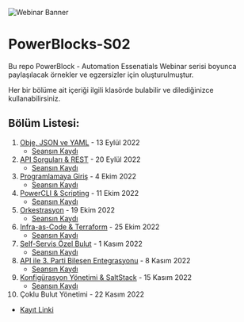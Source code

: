 ![Webinar Banner](https://user-images.githubusercontent.com/25429217/189640202-0c6284f7-93d3-4e7c-9a11-41fdc8d069e9.png)

# PowerBlocks-S02

Bu repo PowerBlock - Automation Essenatials Webinar serisi boyunca paylaşılacak örnekler ve egzersizler için oluşturulmuştur.

Her bir bölüme ait içeriği ilgili klasörde bulabilir ve dilediğinizce kullanabilirsiniz.

## Bölüm Listesi:
1. [Obje, JSON ve YAML](./E01) - 13 Eylül 2022
   - [Seansın Kaydı](https://VMware.zoom.us/rec/share/7K_7hDactgmQb4jP2VLZ1Urd_A1r0tuVu5x8I2stWkO-8c4KCkVSFvs_xqEBu93h.Bxv_M5jKmiys6ob-)
2. [API Sorguları & REST](./E02) - 20 Eylül 2022
   - [Seansın Kaydı](https://VMware.zoom.us/rec/share/isqMP76rb9Q_F-cuUlXMoaBDz4DPJ1rvUmb1YWiI0Eye3XLrj5yH-QtGIWSVSmS_.e2aHK5Hffsjo7kop)  
3. [Programlamaya Giriş](./E03) - 4 Ekim 2022
   - [Seansın Kaydı](https://VMware.zoom.us/rec/share/8Rx1KCxWs0DEg0WBHl-XR7a5lN-Jd3ooCanPLHpB4pSSXo75tLiFVUSKpuYXN6BM.B0_pkyGIhaxvV5sw)
4. [PowerCLI & Scripting](./E04) - 11 Ekim 2022
   - [Seansın Kaydı](https://VMware.zoom.us/rec/share/gccjlPaOD2O6x9ckAhpqh4_VomYtVliqBbfw3voOT6f33O7O8Mnp9VMYg1qlyODA.egJGcrIOaqkXZo8R)
5. [Orkestrasyon](./E05) - 19 Ekim 2022
   - [Seansın Kaydı](https://VMware.zoom.us/rec/share/lIh0_55v4niWSbAlNFwsFlLtDHOeuBW-8pBIgB-gFD4rmB5lxpmeg9nr0AIse8el.nt_gl-ao6OvTm3uK)
6. [Infra-as-Code & Terraform](./E06) - 25 Ekim 2022
   - [Seansın Kaydı](https://VMware.zoom.us/rec/share/HRyBDFpkSsB1TvzJseeW76NkfHnFBD5lu2V8DoA1qE6YuuOsLjy3Eg0mEt4vIhMb.D_r74vbLCopNVP3j)
7. [Self-Servis Özel Bulut](./E07) - 1 Kasım 2022
   - [Seansın Kaydı](https://VMware.zoom.us/rec/share/sF-ZPKy0JlihtVlhV5y-OT9GNjaIPcIwbiGg8uafe3i-sfptPdQXuqdtSu9p5a6w.RF0YgWys9a0oDO9Y)
8. [API ile 3. Parti Bileşen Entegrasyonu](./E08) - 8 Kasım 2022
   - [Seansın Kaydı](https://VMware.zoom.us/rec/share/QLwTPMTkNzisIJtC5dqg4sF6cwst9qDAkHBJMOxpT_x1BvdoyovSyQtjKcv1oJZd.Ulvxg_NcZg5Zxf0o)
9. [Konfigürasyon Yönetimi & SaltStack](./E09) - 15 Kasım 2022
   - [Seansın Kaydı](https://VMware.zoom.us/rec/share/q7k63DDR7aZKd2RgrH3KAz1rkjaaUWkeibPbE9PDchNi0k_ESMTcNSPBMuKQZqHL.fjw3WD9aqAnnFtVM)
10. Çoklu Bulut Yönetimi - 22 Kasım 2022
   - [Kayıt Linki](https://VMware.zoom.us/webinar/register/6616631553490/WN_22HZAGu3RbqxDZ8wJ8lSUw)